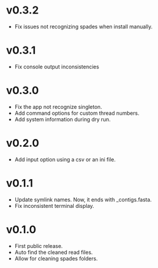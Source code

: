 # v0.3.2
- Fix issues not recognizing spades when install manually.

# v0.3.1
- Fix console output inconsistencies

# v0.3.0
- Fix the app not recognize singleton.
- Add command options for custom thread numbers.
- Add system information during dry run.

# v0.2.0
- Add input option using a csv or an ini file.

# v0.1.1
- Update symlink names. Now, it ends with _contigs.fasta.
- Fix inconsistent terminal display.

# v0.1.0
- First public release.
- Auto find the cleaned read files.
- Allow for cleaning spades folders.
